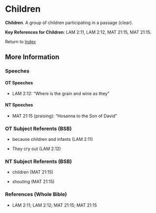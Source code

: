 # Children
**Children**. 
A group of children participating in a passage (clear). 


**Key References for Children**: 
LAM 2:11, LAM 2:12, MAT 21:15, MAT 21:15. 






Return to [Index](00-Index.md)

## More Information

### Speeches

#### OT Speeches

* LAM 2:12: “Where is the grain and wine as they”

#### NT Speeches

* MAT 21:15 (praising): “Hosanna to the Son of David”

### OT Subject Referents (BSB)

* because children and infants (LAM 2:11)

* They cry out (LAM 2:12)



### NT Subject Referents (BSB)

* children (MAT 21:15)

* shouting (MAT 21:15)



### References (Whole Bible)

* LAM 2:11; LAM 2:12; MAT 21:15; MAT 21:15



